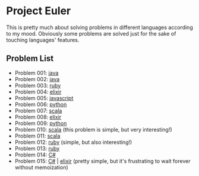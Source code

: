 # Project Euler

This is pretty much about solving problems in different languages according to my mood. Obviously some problems are solved just for the sake of touching languages' features.

## Problem List

 * Problem 001: [java](java/src/Problem001.java)
 * Problem 002: [java](java/src/Problem002.java)
 * Problem 003: [ruby](ruby/Problem003.rb)
 * Problem 004: [elixir](elixir/Problem004.exs)
 * Problem 005: [javascript](javascript/Problem005.js)
 * Problem 006: [python](python/Problem006.py)
 * Problem 007: [scala](scala/src/Problem007.scala)
 * Problem 008: [elixir](elixir/Problem008.exs)
 * Problem 009: [python](python/Problem009.py)
 * Problem 010: [scala](scala/src/Problem010.scala) (this problem is simple, but very interesting!)
 * Problem 011: [scala](scala/src/Problem011.scala)
 * Problem 012: [ruby](ruby/Problem012.rb) (simple, but also interesting!)
 * Problem 013: [ruby](ruby/Problem013.rb)
 * Problem 014: [C#](csharp/csharp/Problem014.cs)
 * Problem 015: [C#](csharp/csharp/Problem015.cs) | [elixir](elixir/Problem015.exs) (pretty simple, but it's frustrating to wait forever without memoization)
